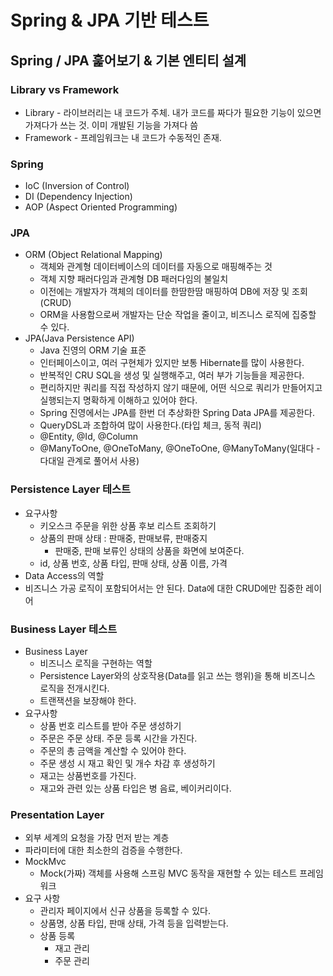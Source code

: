 # Spring & JPA 기반 테스트

## Spring / JPA 훑어보기 & 기본 엔티티 설계
### Library vs Framework
- Library - 라이브러리는 내 코드가 주체. 내가 코드를 짜다가 필요한 기능이 있으면 가져다가 쓰는 것. 이미 개발된 기능을 가져다 씀
- Framework - 프레임워크는 내 코드가 수동적인 존재.

### Spring
- IoC (Inversion of Control)
- DI (Dependency Injection)
- AOP (Aspect Oriented Programming)

### JPA
- ORM (Object Relational Mapping)
    - 객체와 관계형 데이터베이스의 데이터를 자동으로 매핑해주는 것
    - 객체 지향 패러다임과 관계형 DB 패러다임의 불일치
    - 이전에는 개발자가 객체의 데이터를 한땀한땀 매핑하여 DB에 저장 및 조회(CRUD)
    - ORM을 사용함으로써 개발자는 단순 작업을 줄이고, 비즈니스 로직에 집중할 수 있다.
- JPA(Java Persistence API)
  - Java 진영의 ORM 기술 표준
  - 인터페이스이고, 여러 구현체가 있지만 보통 Hibernate를 많이 사용한다.
  - 반복적인 CRU SQL을 생성 및 실행해주고, 여러 부가 기능들을 제공한다.
  - 편리하지만 쿼리를 직접 작성하지 않기 때문에, 어떤 식으로 쿼리가 만들어지고 실행되는지 명확하게 이해하고 있어야 한다.
  - Spring 진영에서는 JPA를 한번 더 추상화한 Spring Data JPA를 제공한다.
  - QueryDSL과 조합하여 많이 사용한다.(타입 체크, 동적 쿼리)
  - @Entity, @Id, @Column
  - @ManyToOne, @OneToMany, @OneToOne, @ManyToMany(일대다 - 다대일 관계로 풀어서 사용)

### Persistence Layer 테스트
- 요구사항
  - 키오스크 주문을 위한 상품 후보 리스트 조회하기
  - 상품의 판매 상태 : 판매중, 판매보류, 판매중지
    - 판매중, 판매 보류인 상태의 상품을 화면에 보여준다.
  - id, 상품 번호, 상품 타입, 판매 상태, 상품 이름, 가격
- Data Access의 역할
- 비즈니스 가공 로직이 포함되어서는 안 된다. Data에 대한 CRUD에만 집중한 레이어

### Business Layer 테스트
- Business Layer
  - 비즈니스 로직을 구현하는 역할
  - Persistence Layer와의 상호작용(Data를 읽고 쓰는 행위)을 통해 비즈니스 로직을 전개시킨다.
  - 트랜잭션을 보장해야 한다.
- 요구사항
  - 상품 번호 리스트를 받아 주문 생성하기
  - 주문은 주문 상태. 주문 등록 시간을 가진다.
  - 주문의 총 금액을 계산할 수 있어야 한다.
  - 주문 생성 시 재고 확인 및 개수 차감 후 생성하기
  - 재고는 상품번호를 가진다.
  - 재고와 관련 있는 상품 타입은 병 음료, 베이커리이다.

### Presentation Layer
- 외부 세계의 요청을 가장 먼저 받는 계층
- 파라미터에 대한 최소한의 검증을 수행한다.
- MockMvc
  - Mock(가짜) 객체를 사용해 스프링 MVC 동작을 재현할 수 있는 테스트 프레임워크
- 요구 사항
  - 관리자 페이지에서 신규 상품을 등록할 수 있다.
  - 상품명, 상품 타입, 판매 상태, 가격 등을 입력받는다.
  - 상품 등록
    - 재고 관리
    - 주문 관리